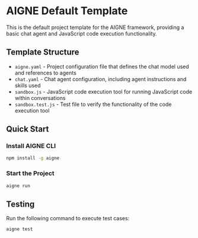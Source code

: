 # AIGNE Default Template

This is the default project template for the AIGNE framework, providing a basic chat agent and JavaScript code execution functionality.

## Template Structure

* `aigne.yaml` - Project configuration file that defines the chat model used and references to agents
* `chat.yaml` - Chat agent configuration, including agent instructions and skills used
* `sandbox.js` - JavaScript code execution tool for running JavaScript code within conversations
* `sandbox.test.js` - Test file to verify the functionality of the code execution tool

## Quick Start

### Install AIGNE CLI

```bash
npm install -g aigne
```

### Start the Project

```bash
aigne run
```

## Testing

Run the following command to execute test cases:

```bash
aigne test
```
